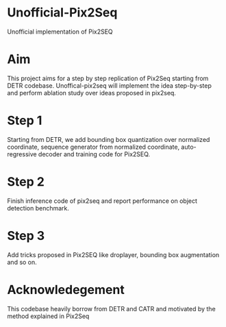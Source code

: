 # Unofficial-Pix2Seq
Unofficial implementation of Pix2SEQ

# Aim
This project aims for a step by step replication of Pix2Seq starting from DETR codebase. Unoffical-pix2seq will implement the idea step-by-step and perform ablation study over ideas proposed in pix2seq.

# Step 1
Starting from DETR, we add bounding box quantization over normalized coordinate, sequence generator from normalized coordinate, auto-regressive decoder and training code for Pix2SEQ.

# Step 2
Finish inference code of pix2seq and report performance on object detection benchmark.

# Step 3
Add tricks proposed in Pix2SEQ like droplayer, bounding box augmentation and so on.



# Acknowledegement 
This codebase heavily borrow from DETR and CATR and motivated by the method explained in Pix2Seq
